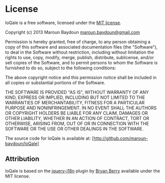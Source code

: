 License
=====

loQale is a free software, licensed under the [MIT license][].

   [MIT license]: http://opensource.org/licenses/mit-license.php
   

Copyright (c) 2013 Maroun Baydoun maroun.baydoun@gmail.com

Permission is hereby granted, free of charge, to any person obtaining a copy of this software and associated documentation files (the "Software"), to deal in the Software without restriction, including without limitation the rights to use, copy, modify, merge, publish, distribute, sublicense, and/or sell copies of the Software, and to permit persons to whom the Software is furnished to do so, subject to the following conditions:

The above copyright notice and this permission notice shall be included in all copies or substantial portions of the Software.

THE SOFTWARE IS PROVIDED "AS IS", WITHOUT WARRANTY OF ANY KIND, EXPRESS OR IMPLIED, INCLUDING BUT NOT LIMITED TO THE WARRANTIES OF MERCHANTABILITY, FITNESS FOR A PARTICULAR PURPOSE AND NONINFRINGEMENT. IN NO EVENT SHALL THE AUTHORS OR COPYRIGHT HOLDERS BE LIABLE FOR ANY CLAIM, DAMAGES OR OTHER LIABILITY, WHETHER IN AN ACTION OF CONTRACT, TORT OR OTHERWISE, ARISING FROM, OUT OF OR IN CONNECTION WITH THE SOFTWARE OR THE USE OR OTHER DEALINGS IN THE SOFTWARE.


The source code for loQale is available at: [http://github.com/maroun-baydoun/loQale]

[loQale source]: http://github.com/maroun-baydoun/loQale

Attribution
-------

loQale is based on the [jquery-i18n][] plugin by [Bryan Berry][] available under the MIT license.

  [jquery-i18n]: https://github.com/bryanwb/jquery-i18n
  [Bryan Berry]: https://github.com/bryanwb







